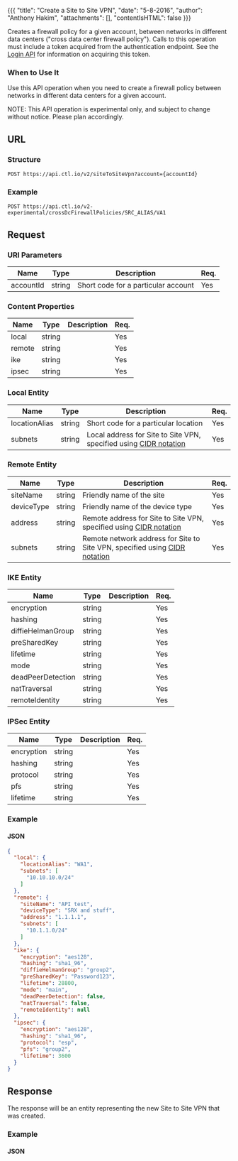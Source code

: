 {{{
  "title": "Create a Site to Site VPN",
  "date": "5-8-2016",
  "author": "Anthony Hakim",
  "attachments": [],
  "contentIsHTML": false
}}}

Creates a firewall policy for a given account, between networks in different data centers ("cross data center firewall policy"). Calls to this operation must include a token acquired from the authentication endpoint. See the [Login API](https://www.ctl.io/api-docs/v2/#authentication-login) for information on acquiring this token.

### When to Use It

Use this API operation when you need to create a firewall policy between networks in different data centers for a given account.

  NOTE: This API operation is experimental only, and subject to change without notice. Please plan accordingly.

## URL

### Structure

    POST https://api.ctl.io/v2/siteToSiteVpn?account={accountId}

### Example

    POST https://api.ctl.io/v2-experimental/crossDcFirewallPolicies/SRC_ALIAS/VA1

## Request

### URI Parameters

| Name | Type | Description | Req. |
| --- | --- | --- | --- |
| accountId | string | Short code for a particular account | Yes |

### Content Properties

| Name | Type | Description | Req. |
| --- | --- | --- | --- |
| local | string |  | Yes |
| remote | string |  | Yes |
| ike | string |  | Yes |
| ipsec | string |  | Yes |

### Local Entity

| Name | Type | Description | Req. |
| --- | --- | --- | --- |
| locationAlias | string | Short code for a particular location | Yes |
| subnets | string | Local address for Site to Site VPN, specified using [CIDR notation](http://en.wikipedia.org/wiki/Classless_Inter-Domain_Routing) | Yes |

### Remote Entity

| Name | Type | Description | Req. |
| --- | --- | --- | --- |
| siteName | string | Friendly name of the site | Yes |
| deviceType | string | Friendly name of the device type | Yes |
| address | string | Remote address for Site to Site VPN, specified using [CIDR notation](http://en.wikipedia.org/wiki/Classless_Inter-Domain_Routing) | Yes |
| subnets | string | Remote network address for Site to Site VPN, specified using [CIDR notation](http://en.wikipedia.org/wiki/Classless_Inter-Domain_Routing) | Yes |

### IKE Entity

| Name | Type | Description | Req. |
| --- | --- | --- | --- |
| encryption | string |  | Yes |
| hashing | string |  | Yes |
| diffieHelmanGroup | string |  | Yes |
| preSharedKey | string |  | Yes |
| lifetime | string |  | Yes |
| mode | string |  | Yes |
| deadPeerDetection | string |  | Yes |
| natTraversal | string |  | Yes |
| remoteIdentity | string |  | Yes |

### IPSec Entity

| Name | Type | Description | Req. |
| --- | --- | --- | --- |
| encryption | string |  | Yes |
| hashing | string |  | Yes |
| protocol | string |  | Yes |
| pfs | string |  | Yes |
| lifetime | string |  | Yes |

### Example

#### JSON
```json
{
  "local": {
    "locationAlias": "WA1",            	  
    "subnets": [                          
      "10.10.10.0/24"
    ]
  },
  "remote": {
    "siteName": "API test",                
    "deviceType": "SRX and stuff",        
    "address": "1.1.1.1",
    "subnets": [                          
      "10.1.1.0/24"
    ]
  },
  "ike": {
    "encryption": "aes128",               
    "hashing": "sha1_96",                 
    "diffieHelmanGroup": "group2",        
    "preSharedKey": "Password123",
    "lifetime": 28800,                    
    "mode": "main",                       
    "deadPeerDetection": false,
    "natTraversal": false,
    "remoteIdentity": null                
  },
  "ipsec": {
    "encryption": "aes128",               
    "hashing": "sha1_96",                 
    "protocol": "esp",                    
    "pfs": "group2",                      
    "lifetime": 3600                      
  }
}
```

## Response

The response will be an entity representing the new Site to Site VPN that was created.

### Example

#### JSON
```json

```
